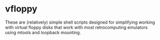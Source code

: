 # vfloppy

These are (relatively) simple shell scripts designed for simplifying working with virtual floppy disks that work with most retrocomputing emulators using mtools and loopback mounting.

